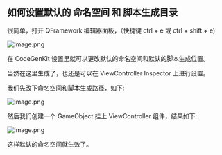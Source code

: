 ﻿## 如何设置默认的 命名空间 和 脚本生成目录
很简单，打开 QFramework 编辑器面板，（快捷键 ctrl + e 或 ctrl + shift + e)

![image.png](https://file.liangxiegame.com/4322e7cc-8f5e-4e45-abbe-d63110d2e605.png)

在 CodeGenKit 设置里就可以更改默认的命名空间和默认的脚本生成位置。

当然在这里生成了，也还是可以在 ViewController Inspector 上进行设置。

我们先改下命名空间和脚本生成路径，如下:

![image.png](https://file.liangxiegame.com/72f7df2a-40cb-443c-a1f3-f4c5d5656a4b.png)

然后我们创建一个 GameObject 挂上 ViewController 组件，结果如下:

![image.png](https://file.liangxiegame.com/f461ade5-8cf6-4bfd-a94d-c86f523cf8e8.png)

这样默认的命名空间就生效了。
